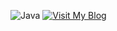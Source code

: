 ![Java](https://img.shields.io/badge/Java-17-blue) 
<a href="https://myinfo503.tistory.com" target="_blank">
  <img src="https://img.shields.io/badge/Blog-My%20Personal%20Blog-blue" alt="Visit My Blog">
</a>
